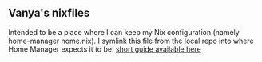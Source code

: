 ## Vanya's nixfiles

Intended to be a place where I can keep my Nix configuration (namely home-manager home.nix). I symlink this file from the local repo into where Home Manager expects it to be: [short guide available here](https://ghedam.at/24353/tutorial-getting-started-with-home-manager-for-nix)

